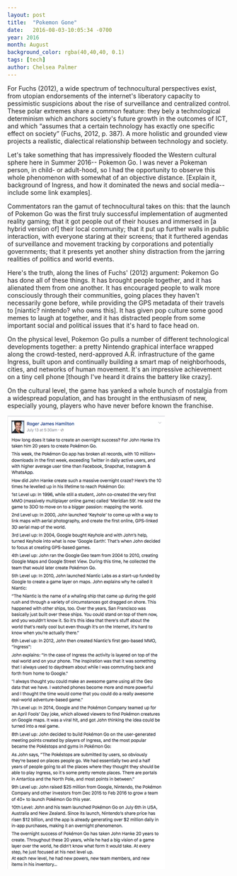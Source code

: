 ```yaml
---
layout: post
title:  "Pokemon Gone"
date:   2016-08-03-10:05:34 -0700
year: 2016
month: August
background_color: rgba(40,40,40, 0.1)
tags: [tech]
author: Chelsea Palmer
---
```


For Fuchs (2012), a wide spectrum of technocultural perspectives exist, from utopian endorsements of the internet's liberatory capacity to pessimistic suspicions about the rise of surveillance and centralized control. These polar extremes share a common feature: they bely a technological determinism which anchors society's future growth in the outcomes of ICT, and which “assumes that a certain technology has exactly one specific effect on society” (Fuchs, 2012, p. 387). A more holistic and grounded view projects a realistic, dialectical relationship between technology and society.

Let's take something that has impressively flooded the Western cultural sphere here in Summer 2016-- Pokemon Go. I was never a Pokeman person, in child- or adult-hood, so I had the opportunity to observe this whole phenomenon with somewhat of an objective distance. [Explain it, background of Ingress, and how it dominated the news and social media-- include some link examples].

Commentators ran the gamut of technocultural takes on this: that the launch of Pokemon Go was the first truly successful implementation of augmented reality gaming; that it got people out of their houses and immersed in [a hybrid version of] their local community; that it put up further walls in public interaction, with everyone staring at their screens; that it furthered agendas of surveillance and movement tracking by corporations and potentially governments; that it presents yet another shiny distraction from the jarring realities of politics and world events.

Here's the truth, along the lines of Fuchs' (2012) argument: Pokemon Go has done all of these things. It has brought people together, and it has alienated them from one another. It has encouraged people to walk more consciously through their communities, going places they haven't necessarily gone before, while providing the GPS metadata of their travels to [niantic? nintendo? who owns this]. It has given pop culture some good memes to laugh at together, and it has distracted people from some important social and political issues that it's hard to face head on.

On the physical level, Pokemon Go pulls a number of different technological developments together: a pretty Nintendo graphical interface wrapped along the crowd-tested, nerd-approved A.R. infrastructure of the game Ingress, built upon and continually building a smart map of neighborhoods, cities, and networks of human movement. It's an impressive achievement on a tiny cell phone [though I've heard it drains the battery like crazy].

On the cultural level, the game has yanked a whole bunch of nostalgia from a widespread population, and has brought in the enthusiasm of new, especially young, players who have never before known the franchise.

![Pokemon Go commentary from Facebook](/images/blogpics/q2zzr71.jpg)
